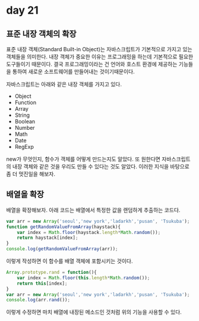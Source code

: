 # day 21

## 표준 내장 객체의 확장
표준 내장 객체(Standard Built-in Object)는 자바스크립트가 기본적으로 가지고 있는 객체들을 의미한다. 내장 객체가 중요한 이유는 프로그래밍을 하는데 기본적으로 필요한 도구들이기 때문이다. 결국 프로그래밍이라는 건 언어와 호스트 환경에 제공하는 기능들을 통하여 새로운 소프트웨어를 만들어내는 것이기때문이다.

자바스크립트는 아래와 같은 내장 객체를 가지고 있다.

- Object
- Function
- Array
- String
- Boolean
- Number
- Math
- Date
- RegExp

new가 무엇인지, 함수가 객체를 어떻게 만드는지도 알았다. 또 원한다면 자바스크립트의 내장 객체와 같은 것을 우리도 만들 수 있다는 것도 알았다. 이러한 지식을 바탕으로 좀 더 멋진일을 해보자.

## 배열을 확장
배열을 확장해보자. 아래 코드는 배열에서 특정한 값을 랜덤하게 추출하는 코드다. 
```js
var arr = new Array('seoul','new york','ladarkh','pusan', 'Tsukuba');
function getRandomValueFromArray(haystack){
    var index = Math.floor(haystack.length*Math.random());
    return haystack[index]; 
}
console.log(getRandomValueFromArray(arr));
```
이렇게 작성하면 이 함수를 배열 객체에 포함시키는 것이다.
```js
Array.prototype.rand = function(){
    var index = Math.floor(this.length*Math.random());
    return this[index];
}
var arr = new Array('seoul','new york','ladarkh','pusan', 'Tsukuba');
console.log(arr.rand());
```
이렇게 수정하면 마치 배열에 내장된 메소드인 것처럼 위의 기능을 사용할 수 있다.

